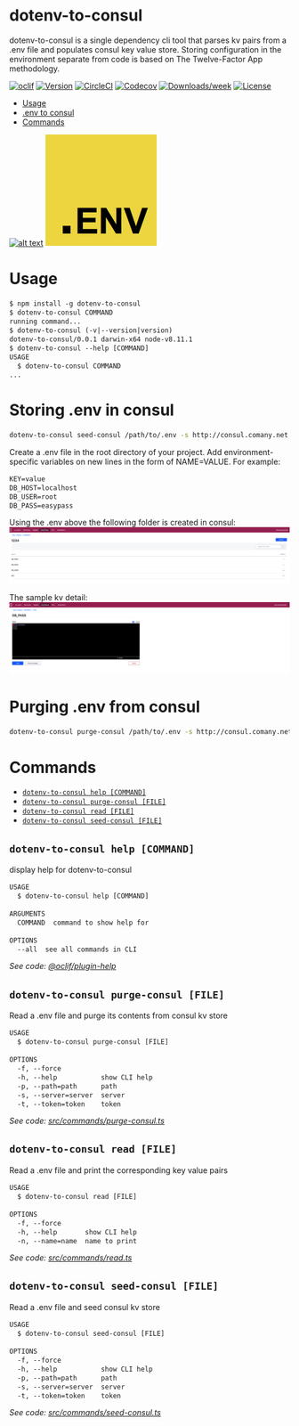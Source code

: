 dotenv-to-consul
================

dotenv-to-consul is a single dependency cli tool that parses kv pairs from a .env file and populates consul key value store. Storing configuration in the environment separate from code is based on The Twelve-Factor App methodology.

[![oclif](https://img.shields.io/badge/cli-oclif-brightgreen.svg)](https://oclif.io)
[![Version](https://img.shields.io/npm/v/dotenv-to-consul.svg)](https://npmjs.org/package/dotenv-to-consul)
[![CircleCI](https://circleci.com/gh/jspenc72/dotenv-to-consul/tree/master.svg?style=shield)](https://circleci.com/gh/jspenc72/dotenv-to-consul/tree/master)
[![Codecov](https://codecov.io/gh/jspenc72/dotenv-to-consul/branch/master/graph/badge.svg)](https://codecov.io/gh/jspenc72/dotenv-to-consul)
[![Downloads/week](https://img.shields.io/npm/dw/dotenv-to-consul.svg)](https://npmjs.org/package/dotenv-to-consul)
[![License](https://img.shields.io/npm/l/dotenv-to-consul.svg)](https://github.com/jspenc72/dotenv-to-consul/blob/master/package.json)

<!-- toc -->
* [Usage](#usage)
* [.env to consul](#env-to-consul)
* [Commands](#commands)
<!-- tocstop -->

[![alt text](https://s3.amazonaws.com/hashicorp-marketing-web-assets/brand/Consul_PrimaryLogo_FullColor.BkqqyRBpl.svg "Consul Logo")](https://www.consul.io)
[![alt text](https://raw.githubusercontent.com/motdotla/dotenv/master/dotenv.png "DotENV")](https://github.com/motdotla/dotenv)




# Usage
<!-- usage -->
```sh-session
$ npm install -g dotenv-to-consul
$ dotenv-to-consul COMMAND
running command...
$ dotenv-to-consul (-v|--version|version)
dotenv-to-consul/0.0.1 darwin-x64 node-v8.11.1
$ dotenv-to-consul --help [COMMAND]
USAGE
  $ dotenv-to-consul COMMAND
...
```
<!-- usagestop -->


# Storing .env in consul


```bash
dotenv-to-consul seed-consul /path/to/.env -s http://consul.comany.net:8500 -t <EXAMPLE_TOKEN> -p EXAMPLE/1234
```

Create a .env file in the root directory of your project. Add environment-specific variables on new lines in the form of NAME=VALUE. For example:

```.env
KEY=value
DB_HOST=localhost
DB_USER=root
DB_PASS=easypass
```

Using the .env above the following folder is created in consul:
![alt text](https://raw.githubusercontent.com/jspenc72/dotenv-to-consul/master/resources/example_path.png "Example Path")

The sample kv detail:
![alt text](https://raw.githubusercontent.com/jspenc72/dotenv-to-consul/master/resources/db_pass.png "Example KV")

# Purging .env from consul

```bash
dotenv-to-consul purge-consul /path/to/.env -s http://consul.comany.net:8500 -t <EXAMPLE_TOKEN> -p EXAMPLE/1234
```

# Commands
<!-- commands -->
* [`dotenv-to-consul help [COMMAND]`](#dotenv-to-consul-help-command)
* [`dotenv-to-consul purge-consul [FILE]`](#dotenv-to-consul-purge-consul-file)
* [`dotenv-to-consul read [FILE]`](#dotenv-to-consul-read-file)
* [`dotenv-to-consul seed-consul [FILE]`](#dotenv-to-consul-seed-consul-file)

## `dotenv-to-consul help [COMMAND]`

display help for dotenv-to-consul

```
USAGE
  $ dotenv-to-consul help [COMMAND]

ARGUMENTS
  COMMAND  command to show help for

OPTIONS
  --all  see all commands in CLI
```

_See code: [@oclif/plugin-help](https://github.com/oclif/plugin-help/blob/v2.1.6/src/commands/help.ts)_

## `dotenv-to-consul purge-consul [FILE]`

Read a .env file and purge its contents from consul kv store

```
USAGE
  $ dotenv-to-consul purge-consul [FILE]

OPTIONS
  -f, --force
  -h, --help           show CLI help
  -p, --path=path      path
  -s, --server=server  server
  -t, --token=token    token
```

_See code: [src/commands/purge-consul.ts](https://github.com/jspenc72/dotenv-to-consul/blob/v0.0.1/src/commands/purge-consul.ts)_

## `dotenv-to-consul read [FILE]`

Read a .env file and print the corresponding key value pairs

```
USAGE
  $ dotenv-to-consul read [FILE]

OPTIONS
  -f, --force
  -h, --help       show CLI help
  -n, --name=name  name to print
```

_See code: [src/commands/read.ts](https://github.com/jspenc72/dotenv-to-consul/blob/v0.0.1/src/commands/read.ts)_

## `dotenv-to-consul seed-consul [FILE]`

Read a .env file and seed consul kv store

```
USAGE
  $ dotenv-to-consul seed-consul [FILE]

OPTIONS
  -f, --force
  -h, --help           show CLI help
  -p, --path=path      path
  -s, --server=server  server
  -t, --token=token    token
```

_See code: [src/commands/seed-consul.ts](https://github.com/jspenc72/dotenv-to-consul/blob/v0.0.1/src/commands/seed-consul.ts)_
<!-- commandsstop -->
